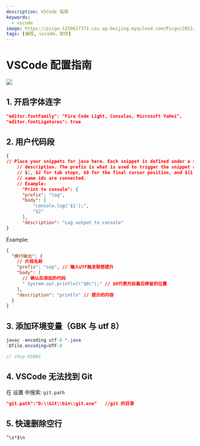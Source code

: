 ```yaml
---
description: VSCode 指南
keywords:
  - vscode
image: https://picgo-1259617372.cos.ap-beijing.myqcloud.com/Picgo/2022/01/19-11-28-23-404Lab.jpeg
tags: [编程, vscode，软件]
---
```


# VSCode 配置指南

<img class="Badges" src="https://picgo-1259617372.cos.ap-beijing.myqcloud.com/logo_chen_%E7%B4%AB%E8%89%B2.svg"/>

## 1. 开启字体连字

```json
"editor.fontFamily": "Fira Code Light, Consolas, Microsoft YaHei",
"editor.fontLigatures": true
```

## 2. 用户代码段

```json
{
// Place your snippets for java here. Each snippet is defined under a snippet name and has a prefix, body and
    // description. The prefix is what is used to trigger the snippet and the body will be expanded and inserted. Possible variables are:
    // $1, $2 for tab stops, $0 for the final cursor position, and ${1:label}, ${2:another} for placeholders. Placeholders with the
    // same ids are connected.
    // Example:
      "Print to console": {
      "prefix": "log",
      "body": [
          "console.log('$1');",
          "$2"
      ],
      "description": "Log output to console"
}
```

Example:

```json
{
  "换行输出": {
    // 片段名称
    "prefix": "sop", // 输入UTF触发联想提升
    "body": [
      // 确认后添加的代码
      " System.out.println(\"$0\");" // $0代表光标最后停留的位置
    ],
    "description": "println" // 提示的内容
  }
}
```

## 3. 添加环境变量（GBK 与 utf 8）

```java
javac -encoding utf-8 *.java
-Dfile.encoding=UTF-8

// chcp 65001
```

## 4. VSCode 无法找到 Git

在 设置 中搜索: `git.path`

```json
"git.path":"D:\\Git\\bin\\git.exe"   //git 的目录
```

## 5. 快速删除空行

```
^\s*$\n
```
